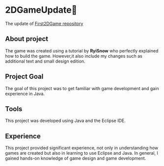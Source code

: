 # 2DGameUpdate👾
The update of [First2DGame repository](https://github.com/AnastassiyaR/First2DGame)

## About project
The game was created using a tutorial by **RyiSnow** who perfectly explained how to build the game. However,it also include my changes such as additional text and small design edition.

## Project Goal
The goal of this project was to get familiar with game development and gain experience in Java. 

## Tools
This project was developed using Java and the Eclipse IDE.

## Experience
This project provided significant experience, not only in understanding how games are created but also in learning to use Eclipse and Java. In general, I gained hands-on knowledge of game design and game development.
